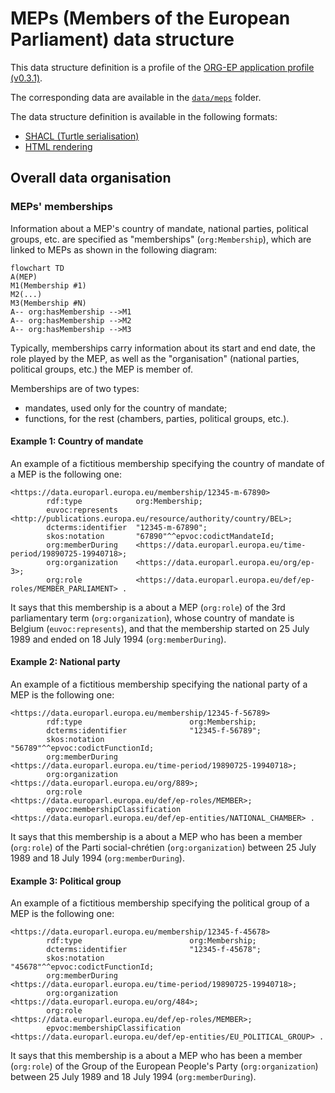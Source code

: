 # MEPs (Members of the European Parliament) data structure

This data structure definition is a profile of the [ORG-EP application profile (v0.3.1)](https://europarl.github.io/org-ep/0.3.1/).

The corresponding data are available in the [`data/meps`](../data/meps/) folder.

The data structure definition is available in the following formats:
- [SHACL (Turtle serialisation)](./org-ep_meps.shacl.ttl)
- [HTML rendering](https://europarl.github.io/open-data-beta-testing/data-structure/meps)

## Overall data organisation

### MEPs' memberships

Information about a MEP's country of mandate, national parties, political groups, etc. are specified as "memberships" (`org:Membership`), which are linked to MEPs as shown in the following diagram:

````mermaid
flowchart TD
A(MEP)
M1(Membership #1)
M2(...)
M3(Membership #N)
A-- org:hasMembership -->M1
A-- org:hasMembership -->M2
A-- org:hasMembership -->M3
````

Typically, memberships carry information about its start and end date, the role played by the MEP, as well as the "organisation" (national parties, political groups, etc.) the MEP is member of.

Memberships are of two types:
- mandates, used only for the country of mandate;
- functions, for the rest (chambers, parties, political groups, etc.).

#### Example 1: Country of mandate

An example of a fictitious membership specifying the country of mandate of a MEP is the following one:

````turtle
<https://data.europarl.europa.eu/membership/12345-m-67890>
        rdf:type            org:Membership;
        euvoc:represents    <http://publications.europa.eu/resource/authority/country/BEL>;
        dcterms:identifier  "12345-m-67890";
        skos:notation       "67890"^^epvoc:codictMandateId;
        org:memberDuring    <https://data.europarl.europa.eu/time-period/19890725-19940718>;
        org:organization    <https://data.europarl.europa.eu/org/ep-3>;
        org:role            <https://data.europarl.europa.eu/def/ep-roles/MEMBER_PARLIAMENT> .
````

It says that this membership is a about a MEP (`org:role`) of the 3rd parliamentary term (`org:organization`), whose country of mandate is Belgium (`euvoc:represents`), and that the membership started on 25 July 1989 and ended on 18 July 1994 (`org:memberDuring`).

#### Example 2: National party

An example of a fictitious membership specifying the national party of a MEP is the following one:

````turtle
<https://data.europarl.europa.eu/membership/12345-f-56789>
        rdf:type                        org:Membership;
        dcterms:identifier              "12345-f-56789";
        skos:notation                   "56789"^^epvoc:codictFunctionId;
        org:memberDuring                <https://data.europarl.europa.eu/time-period/19890725-19940718>;
        org:organization                <https://data.europarl.europa.eu/org/889>;
        org:role                        <https://data.europarl.europa.eu/def/ep-roles/MEMBER>;
        epvoc:membershipClassification  <https://data.europarl.europa.eu/def/ep-entities/NATIONAL_CHAMBER> .
````

It says that this membership is a about a MEP who has been a member (`org:role`) of the Parti social-chrétien (`org:organization`) between 25 July 1989 and 18 July 1994 (`org:memberDuring`).

#### Example 3: Political group

An example of a fictitious membership specifying the political group of a MEP is the following one:

````turtle
<https://data.europarl.europa.eu/membership/12345-f-45678>
        rdf:type                        org:Membership;
        dcterms:identifier              "12345-f-45678";
        skos:notation                   "45678"^^epvoc:codictFunctionId;
        org:memberDuring                <https://data.europarl.europa.eu/time-period/19890725-19940718>;
        org:organization                <https://data.europarl.europa.eu/org/484>;
        org:role                        <https://data.europarl.europa.eu/def/ep-roles/MEMBER>;
        epvoc:membershipClassification  <https://data.europarl.europa.eu/def/ep-entities/EU_POLITICAL_GROUP> .
````

It says that this membership is a about a MEP who has been a member (`org:role`) of the Group of the European People's Party (`org:organization`) between 25 July 1989 and 18 July 1994 (`org:memberDuring`).




